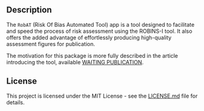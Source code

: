 ## Description

The `RobAT` (Risk Of Bias Automated Tool) app is a tool designed to facilitate and speed the process of risk assessment using the ROBINS-I tool. It also offers the added advantage of effortlessly producing high-quality assessment figures for publication.

The motivation for this package is more fully described in the  article introducing the tool, available
[WAITING PUBLICATION](https://onlinelibrary.wiley.com/journal/17592887).

## License

This project is licensed under the MIT License - see the
[LICENSE.md](https://github.com/mcguinlu/robvis/blob/master/LICENSE)
file for details.
